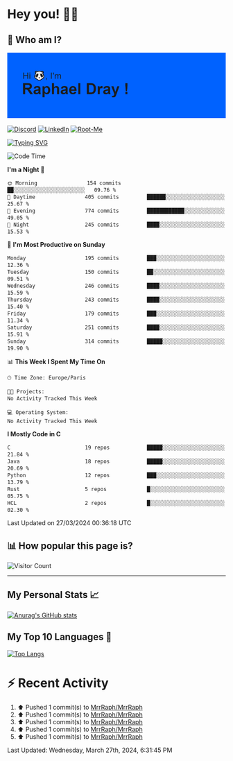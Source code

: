 # **Hey you! 👋🏼**

## **🔎 Who am I?**

<img src="https://github.com/MrrRaph/MrrRaph/blob/master/header.png?raw=true">

[![Discord](https://img.shields.io/badge/Discord-7289DA?style=for-the-badge&logo=discord&logoColor=white
)](https://discordapp.com/users/MrRaph#4214/)
[![LinkedIn](https://img.shields.io/badge/LinkedIn-0077B5?style=for-the-badge&logo=linkedin&logoColor=white)](https://www.linkedin.com/in/raphaeldray/)
[![Root-Me](https://img.shields.io/badge/dynamic/json?color=yellowgreen&label=Root-me%20Score&query=score&style=for-the-badge&url=https://raw.githubusercontent.com/MrrRaph/MrrRaph/master/root-me-stats.json&logoColor=white)](https://www.root-me.org/PandHacker)


[![Typing SVG](https://readme-typing-svg.herokuapp.com?font=glory&size=23&multiline=true&height=65&lines=CyberSecurity+Engineer+%F0%9F%92%BB;Freelance+Fullstack+Developer)](https://git.io/typing-svg)

<!--START_SECTION:waka-->
![Code Time](http://img.shields.io/badge/Code%20Time-0%20secs-blue)

**I'm a Night 🦉** 

```text
🌞 Morning                154 commits         ██░░░░░░░░░░░░░░░░░░░░░░░   09.76 % 
🌆 Daytime                405 commits         ██████░░░░░░░░░░░░░░░░░░░   25.67 % 
🌃 Evening                774 commits         ████████████░░░░░░░░░░░░░   49.05 % 
🌙 Night                  245 commits         ████░░░░░░░░░░░░░░░░░░░░░   15.53 % 
```
📅 **I'm Most Productive on Sunday** 

```text
Monday                   195 commits         ███░░░░░░░░░░░░░░░░░░░░░░   12.36 % 
Tuesday                  150 commits         ██░░░░░░░░░░░░░░░░░░░░░░░   09.51 % 
Wednesday                246 commits         ████░░░░░░░░░░░░░░░░░░░░░   15.59 % 
Thursday                 243 commits         ████░░░░░░░░░░░░░░░░░░░░░   15.40 % 
Friday                   179 commits         ███░░░░░░░░░░░░░░░░░░░░░░   11.34 % 
Saturday                 251 commits         ████░░░░░░░░░░░░░░░░░░░░░   15.91 % 
Sunday                   314 commits         █████░░░░░░░░░░░░░░░░░░░░   19.90 % 
```


📊 **This Week I Spent My Time On** 

```text
🕑︎ Time Zone: Europe/Paris

🐱‍💻 Projects: 
No Activity Tracked This Week

💻 Operating System: 
No Activity Tracked This Week
```

**I Mostly Code in C** 

```text
C                        19 repos            █████░░░░░░░░░░░░░░░░░░░░   21.84 % 
Java                     18 repos            █████░░░░░░░░░░░░░░░░░░░░   20.69 % 
Python                   12 repos            ███░░░░░░░░░░░░░░░░░░░░░░   13.79 % 
Rust                     5 repos             █░░░░░░░░░░░░░░░░░░░░░░░░   05.75 % 
HCL                      2 repos             █░░░░░░░░░░░░░░░░░░░░░░░░   02.30 % 
```




 Last Updated on 27/03/2024 00:36:18 UTC
<!--END_SECTION:waka-->

## **📊 How popular this page is?**

![Visitor Count](https://profile-counter.glitch.me/MrrRaph/count.svg)

---

## **My Personal Stats 📈**

[![Anurag's GitHub stats](https://github-readme-stats.vercel.app/api?username=mrrraph&count_private=true&show_icons=true&title_color=fff&text_color=fff&bg_color=30,36d1dc,904e95)](https://github.com/anuraghazra/github-readme-stats)

## **My Top 10 Languages 📣**

[![Top Langs](https://github-readme-stats.vercel.app/api/top-langs/?username=mrrraph&langs_count=10&layout=compact&hide=html,css&hide_title=true)](https://github.com/anuraghazra/github-readme-stats)


# **⚡ Recent Activity**

<!--RECENT_ACTIVITY:start-->
1. ⬆️ Pushed 1 commit(s) to [MrrRaph/MrrRaph](https://github.com/MrrRaph/MrrRaph)<br>
2. ⬆️ Pushed 1 commit(s) to [MrrRaph/MrrRaph](https://github.com/MrrRaph/MrrRaph)<br>
3. ⬆️ Pushed 1 commit(s) to [MrrRaph/MrrRaph](https://github.com/MrrRaph/MrrRaph)<br>
4. ⬆️ Pushed 1 commit(s) to [MrrRaph/MrrRaph](https://github.com/MrrRaph/MrrRaph)<br>
5. ⬆️ Pushed 1 commit(s) to [MrrRaph/MrrRaph](https://github.com/MrrRaph/MrrRaph)<br>
<!--RECENT_ACTIVITY:end-->
<!--RECENT_ACTIVITY:last_update-->
Last Updated: Wednesday, March 27th, 2024, 6:31:45 PM
<!--RECENT_ACTIVITY:last_update_end-->
